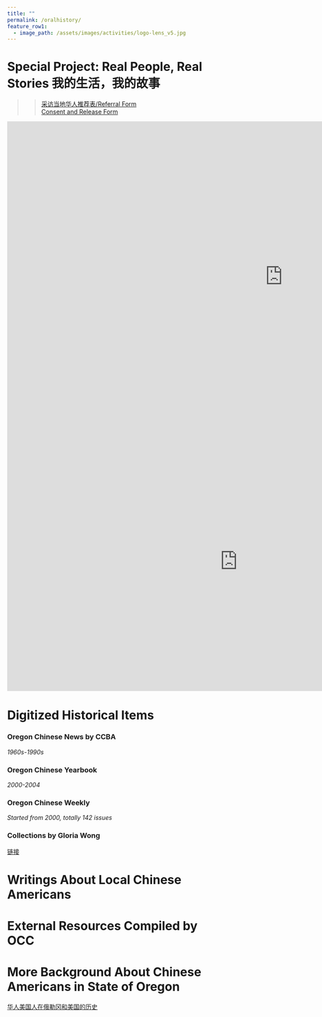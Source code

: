 ```yaml
---
title: ""
permalink: /oralhistory/
feature_row1:
  - image_path: /assets/images/activities/logo-lens_v5.jpg
---
```


# Special Project: Real People, Real Stories 我的生活，我的故事  

>> [采访当地华人推荐表/Referral Form](https://docs.google.com/forms/d/e/1FAIpQLSconI7lF4QMz0Wvl34UQhkkMm9pq6PuIGGvP7Ek3Ie8dzvU9A/viewform?usp=sf_link)  
>> [Consent and Release Form](/assets/pdf/yl_consent_form.pdf)  

<iframe width="1280" height="720" src="https://www.youtube.com/embed/PrMUT0cMcF8" title="Special Project: Real People, Real Story - Gloria Wong Interview" frameborder="0" allow="accelerometer; autoplay; clipboard-write; encrypted-media; gyroscope; picture-in-picture; web-share" allowfullscreen></iframe>

<iframe width="1070" height="602" src="https://www.youtube.com/embed/N98gtCZJUsU" title="YouTube video player" frameborder="0" allow="accelerometer; autoplay; clipboard-write; encrypted-media; gyroscope; picture-in-picture" allowfullscreen></iframe>

# Digitized Historical Items

### Oregon Chinese News by CCBA  
*1960s-1990s*  

### Oregon Chinese Yearbook  
*2000-2004*  

### Oregon Chinese Weekly  
*Started from 2000, totally 142 issues*  

### Collections by Gloria Wong

[链接](https://drive.google.com/drive/folders/1L6SOWZnpL_NRDsofwVmAzfuN2_LQ5dI-?usp=sharing)

# Writings About Local Chinese Americans

# External Resources Compiled by OCC

# More Background About Chinese Americans in State of Oregon

[华人美国人在俄勒冈和美国的历史](https://pdxchinese.org/resources/benefits_resources/chinese-american/)

